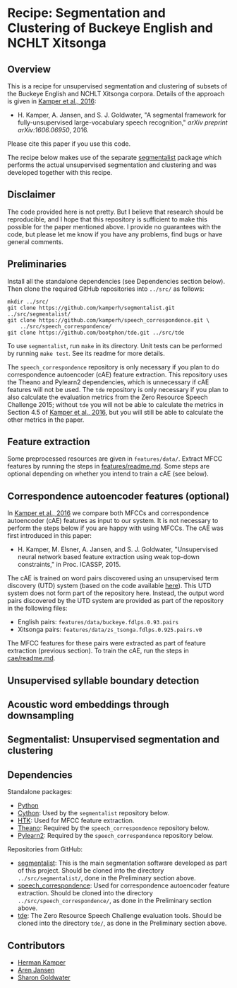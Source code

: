 Recipe: Segmentation and Clustering of Buckeye English and NCHLT Xitsonga
=========================================================================

Overview
--------

This is a recipe for unsupervised segmentation and clustering of subsets of the
Buckeye English and NCHLT Xitsonga corpora. Details of the approach is given in
[Kamper et al., 2016](http://arxiv.org/abs/1606.06950):

- H. Kamper, A. Jansen, and S. J. Goldwater, "A segmental framework for
  fully-unsupervised large-vocabulary speech recognition," *arXiv preprint
  arXiv:1606.06950*, 2016.

Please cite this paper if you use this code.

The recipe below makes use of the separate
[segmentalist](https://github.com/kamperh/segmentalist/) package which performs
the actual unsupervised segmentation and clustering and was developed together
with this recipe.



Disclaimer
----------

The code provided here is not pretty. But I believe that research should be
reproducible, and I hope that this repository is sufficient to make this
possible for the paper mentioned above. I provide no guarantees with the code,
but please let me know if you have any problems, find bugs or have general
comments.



Preliminaries
-------------

Install all the standalone dependencies (see Dependencies section below). Then
clone the required GitHub repositories into `../src/` as follows:

    mkdir ../src/
    git clone https://github.com/kamperh/segmentalist.git ../src/segmentalist/
    git clone https://github.com/kamperh/speech_correspondence.git \
        ../src/speech_correspondence/
    git clone https://github.com/bootphon/tde.git ../src/tde

To use `segmentalist`, run `make` in its directory. Unit tests can be performed
by running `make test`. See its readme for more details.

The `speech_correspondence` repository is only necessary if you plan to do
correspondence autoencoder (cAE) feature extraction. This repository uses the
Theano and Pylearn2 dependencies, which is unnecessary if cAE features will not
be used. The `tde` repository is only necessary if you plan to also calculate
the evaluation metrics from the Zero Resource Speech Challenge 2015; without
`tde` you will not be able to calculate the metrics in Section 4.5 of [Kamper
et al., 2016](http://arxiv.org/abs/1606.06950), but you will still be able to
calculate the other metrics in the paper.



Feature extraction
------------------

Some preprocessed resources are given in `features/data/`. Extract MFCC
features by running the steps in [features/readme.md](features/readme.md). Some
steps are optional depending on whether you intend to train a cAE (see below).



Correspondence autoencoder features (optional)
----------------------------------------------

In [Kamper et al., 2016](http://arxiv.org/abs/1606.06950) we compare both MFCCs
and correspondence autoencoder (cAE) features as input to our system. It is not
necessary to perform the steps below if you are happy with using MFCCs. The cAE
was first introduced in this paper:

- H. Kamper, M. Elsner, A. Jansen, and S. J. Goldwater, "Unsupervised neural
  network based feature extraction using weak top-down constraints," in Proc.
  ICASSP, 2015.

The cAE is trained on word pairs discovered using an unsupervised term
discovery (UTD) system (based on the code available
[here](https://github.com/arenjansen/ZRTools)). This UTD system does not form
part of the repository here. Instead, the output word pairs discovered by the
UTD system are provided as part of the repository in the following files:

- English pairs: `features/data/buckeye.fdlps.0.93.pairs`
- Xitsonga pairs: `features/data/zs_tsonga.fdlps.0.925.pairs.v0`

The MFCC features for these pairs were extracted as part of feature extraction
(previous section). To train the cAE, run the steps in
[cae/readme.md](cae/readme.md).



Unsupervised syllable boundary detection
----------------------------------------




Acoustic word embeddings through downsampling
---------------------------------------------




Segmentalist: Unsupervised segmentation and clustering
------------------------------------------------------



Dependencies
------------

Standalone packages:

- [Python](https://www.python.org/)
- [Cython](http://cython.org/): Used by the `segmentalist` repository below.
- [HTK](http://htk.eng.cam.ac.uk/): Used for MFCC feature extraction.
- [Theano](http://deeplearning.net/software/theano/): Required by the
  `speech_correspondence` repository below.
- [Pylearn2](http://deeplearning.net/software/pylearn2/): Required by the
  `speech_correspondence` repository below.

Repositories from GitHub:

- [segmentalist](https://github.com/kamperh/segmentalist/): This is the main
  segmentation software developed as part of this project. Should be cloned
  into the directory `../src/segmentalist/`, done in the Preliminary section
  above.
- [speech_correspondence](https://github.com/kamperh/speech_correspondence/):
  Used for correspondence autoencoder feature extraction.  Should be cloned
  into the directory `../src/speech_correspondence/`, as done in the
  Preliminary section above.
- [tde](https://github.com/bootphon/tde/): The Zero Resource Speech Challenge
  evaluation tools. Should be cloned into the directory `tde/`, as done in the
  Preliminary section above.



Contributors
------------

- [Herman Kamper](http://www.kamperh.com/)
- [Aren Jansen](http://www.clsp.jhu.edu/~ajansen/)
- [Sharon Goldwater](http://homepages.inf.ed.ac.uk/sgwater/)
